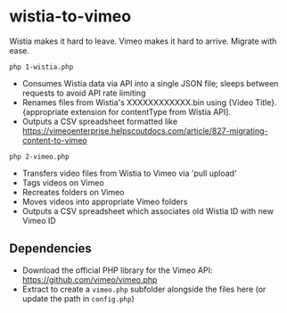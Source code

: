  # wistia-to-vimeo
Wistia makes it hard to leave. Vimeo makes it hard to arrive. Migrate with ease.

`php 1-wistia.php`
- Consumes Wistia data via API into a single JSON file; sleeps between requests to avoid API rate limiting
- Renames files from Wistia's XXXXXXXXXXXX.bin using {Video Title}.{appropriate extension for contentType from Wistia API].
- Outputs a CSV spreadsheet formatted like https://vimeoenterprise.helpscoutdocs.com/article/827-migrating-content-to-vimeo

`php 2-vimeo.php`
- Transfers video files from Wistia to Vimeo via 'pull upload'
- Tags videos on Vimeo
- Recreates folders on Vimeo
- Moves videos into appropriate Vimeo folders
- Outputs a CSV spreadsheet which associates old Wistia ID with new Vimeo ID

## Dependencies
- Download the official PHP library for the Vimeo API: https://github.com/vimeo/vimeo.php
- Extract to create a `vimeo.php` subfolder alongside the files here (or update the path in `config.php`)
